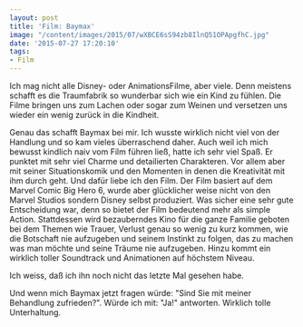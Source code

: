 ```yaml
---
layout: post
title: 'Film: Baymax'
image: "/content/images/2015/07/wXBCE6sS94zb8IlnQ51OPApgfhC.jpg"
date: '2015-07-27 17:20:10'
tags:
- Film
---
```


Ich mag nicht alle Disney- oder AnimationsFilme, aber viele. Denn meistens schafft es die Traumfabrik so wunderbar sich wie ein Kind zu fühlen. Die Filme bringen uns zum Lachen oder sogar zum Weinen und versetzen uns wieder ein wenig zurück in die Kindheit. 

Genau das schafft Baymax bei mir. Ich wusste wirklich nicht viel von der Handlung und so kam vieles überraschend daher. Auch weil ich mich bewusst kindlich naiv vom Film führen ließ, hatte ich sehr viel Spaß. Er punktet mit sehr viel Charme und detailierten Charakteren. Vor allem aber mit seiner Situationskomik und den Momenten in denen die Kreativität mit ihm durch geht. Und dafür liebe ich den Film. 
Der Film basiert auf dem Marvel Comic Big Hero 6, wurde aber glücklicher weise nicht von den Marvel Studios sondern Disney selbst produziert. Was sicher eine sehr gute Entscheidung war, denn so bietet der Film bedeutend mehr als simple Action. Stattdessen wird bezauberndes Kino für die ganze Familie geboten bei dem Themen wie Trauer, Verlust genau so wenig zu kurz kommen, wie die Botschaft nie aufzugeben und seinem Instinkt zu folgen, das zu machen was man möchte und seine Träume nie aufzugeben. Hinzu kommt ein wirklich toller Soundtrack und Animationen auf höchstem Niveau.

Ich weiss, daß ich ihn noch nicht das letzte Mal gesehen habe. 

Und wenn mich Baymax jetzt fragen würde: "Sind Sie mit meiner Behandlung zufrieden?". Würde ich mit: "Ja!" antworten. Wirklich tolle Unterhaltung.